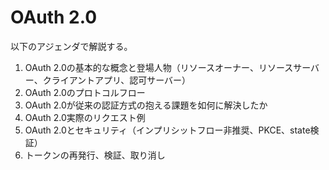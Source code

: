 # OAuth 2.0

以下のアジェンダで解説する。

1. OAuth 2.0の基本的な概念と登場人物（リソースオーナー、リソースサーバー、クライアントアプリ、認可サーバー）
2. OAuth 2.0のプロトコルフロー
3. OAuth 2.0が従来の認証方式の抱える課題を如何に解決したか
4. OAuth 2.0実際のリクエスト例
5. OAuth 2.0とセキュリティ（インプリシットフロー非推奨、PKCE、state検証）
6. トークンの再発行、検証、取り消し
